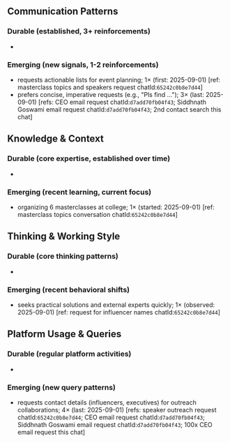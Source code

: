 ## Communication Patterns
### Durable (established, 3+ reinforcements)
-

### Emerging (new signals, 1-2 reinforcements)
- requests actionable lists for event planning; 1× (first: 2025-09-01) [ref: masterclass topics and speakers request chatId:`65242c0b8e7d44`]
- prefers concise, imperative requests (e.g., "Pls find ..."); 3× (last: 2025-09-01) [refs: CEO email request chatId:`d7add70fb04f43`; Siddhnath Goswami email request chatId:`d7add70fb04f43`; 2nd contact search this chat]

## Knowledge & Context
### Durable (core expertise, established over time)
-

### Emerging (recent learning, current focus)
- organizing 6 masterclasses at college; 1× (started: 2025-09-01) [ref: masterclass topics conversation chatId:`65242c0b8e7d44`]

## Thinking & Working Style
### Durable (core thinking patterns)
-

### Emerging (recent behavioral shifts)
- seeks practical solutions and external experts quickly; 1× (observed: 2025-09-01) [ref: request for influencer names chatId:`65242c0b8e7d44`]

## Platform Usage & Queries
### Durable (regular platform activities)
-

### Emerging (new query patterns)
- requests contact details (influencers, executives) for outreach collaborations; 4× (last: 2025-09-01) [refs: speaker outreach request chatId:`65242c0b8e7d44`; CEO email request chatId:`d7add70fb04f43`; Siddhnath Goswami email request chatId:`d7add70fb04f43`; 100x CEO email request this chat]